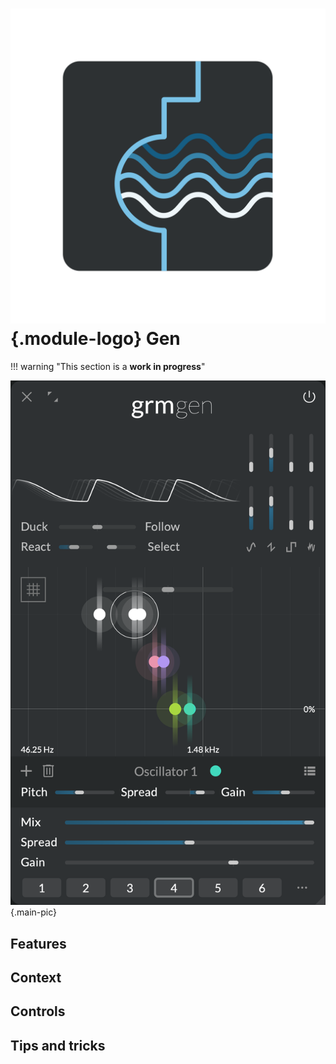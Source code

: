 # ![Gen module logo](../assets/images/modules/gen/gen.svg){.module-logo} Gen

!!! warning "This section is a **work in progress**"

![Screenshot of the Gen module](../assets/images/modules/gen/gen.png){.main-pic}

## Features

## Context

## Controls

## Tips and tricks
